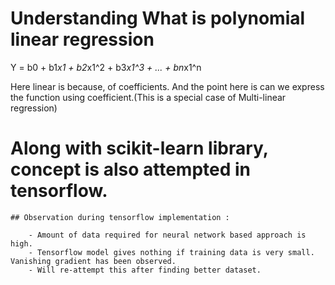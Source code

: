 # Understanding What is polynomial linear regression  

Y = b0 + b1*x1 + b2*x1^2 + b3*x1^3 + ... + bn*x1^n  

Here linear is because, of coefficients. And the point here is can we express the function using coefficient.(This is a special case of Multi-linear regression)  

# Along with scikit-learn library, concept is also attempted in tensorflow.  
    ## Observation during tensorflow implementation :  

        - Amount of data required for neural network based approach is high.
        - Tensorflow model gives nothing if training data is very small. Vanishing gradient has been observed.
        - Will re-attempt this after finding better dataset.

